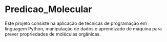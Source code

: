 # Predicao_Molecular
 Este projeto consiste na aplicação de técnicas de programação em linguagem Python, manipulação de dados e aprendizado de máquina para prever propriedades de moléculas orgânicas.
